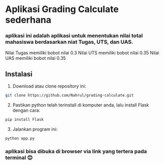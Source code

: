 # Aplikasi Grading Calculate sederhana
### aplikasi ini adalah aplikasi untuk menentukan nilai total mahasiswa berdasarkan niat Tugas, UTS, dan UAS. 

Nilai Tugas memiliki bobot nilai 0.3
Nilai UTS memiliki bobot nilai 0.35
Nilai UAS memiliki bobot nilai 0.35

## Instalasi
1. Download atau clone repository ini:
```bash
git clone https://github.com/Nahrul/grading-calculate.git
```
2. Pastikan python telah terinstall di komputer anda, lalu install Flask dengan cara:
```bash
pip install Flask 
```
3. Jalankan program ini:
```bash
python app.py
```

### aplikasi bisa dibuka di browser via link yang tertera pada terminal 😊
